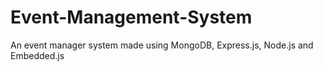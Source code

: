 # Event-Management-System
 An event manager system made using MongoDB, Express.js, Node.js and Embedded.js
